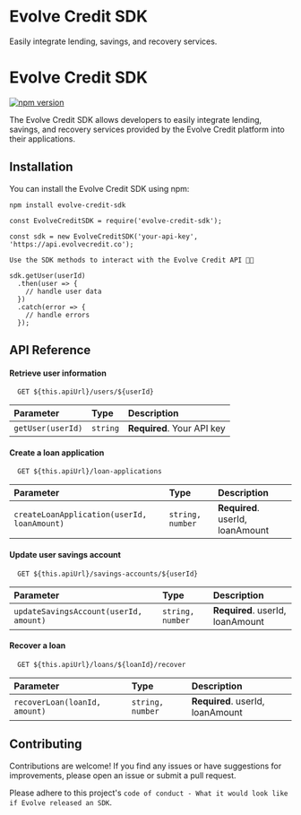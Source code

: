 
# Evolve Credit SDK

Easily integrate lending, savings, and recovery services.

# Evolve Credit SDK

[![npm version](https://img.shields.io/npm/v/evolve-credit-sdk.svg)](https://www.npmjs.com/package/evolve-credit-sdk)

The Evolve Credit SDK allows developers to easily integrate lending, savings, and recovery services provided by the Evolve Credit platform into their applications.

## Installation

You can install the Evolve Credit SDK using npm:

```
npm install evolve-credit-sdk
```

```
const EvolveCreditSDK = require('evolve-credit-sdk');

const sdk = new EvolveCreditSDK('your-api-key', 'https://api.evolvecredit.co');

Use the SDK methods to interact with the Evolve Credit API 🚀🚀

sdk.getUser(userId)
  .then(user => {
    // handle user data
  })
  .catch(error => {
    // handle errors
  });

```


## API Reference

#### Retrieve user information

```
  GET ${this.apiUrl}/users/${userId}
```

| Parameter | Type     | Description                |
| :-------- | :------- | :------------------------- |
| `getUser(userId)` | `string` | **Required**. Your API key |

#### Create a loan application

```
  GET ${this.apiUrl}/loan-applications
```

| Parameter | Type     | Description                       |
| :-------- | :------- | :-------------------------------- |
| `createLoanApplication(userId, loanAmount)`      | `string, number` | **Required**. userId, loanAmount |

#### Update user savings account

```
  GET ${this.apiUrl}/savings-accounts/${userId}
```

| Parameter | Type     | Description                       |
| :-------- | :------- | :-------------------------------- |
| `updateSavingsAccount(userId, amount)`      | `string, number` | **Required**. userId, loanAmount |

#### Recover a loan

```
  GET ${this.apiUrl}/loans/${loanId}/recover
```

| Parameter | Type     | Description                       |
| :-------- | :------- | :-------------------------------- |
| `recoverLoan(loanId, amount)`      | `string, number` | **Required**. userId, loanAmount |


## Contributing

Contributions are welcome! If you find any issues or have suggestions for improvements, please open an issue or submit a pull request.


Please adhere to this project's `code of conduct - What it would look like if Evolve released an SDK`.

